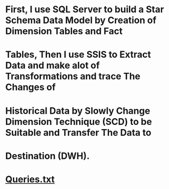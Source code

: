 # First, I use SQL Server to build a Star Schema Data Model by Creation of Dimension Tables and Fact 
# Tables, Then I use SSIS to Extract Data and make alot of Transformations and trace The Changes of 
# Historical Data by Slowly Change Dimension Technique (SCD) to be Suitable and Transfer The Data to 
# Destination (DWH).

#    [Queries.txt](https://github.com/user-attachments/files/16840589/Queries.txt)
